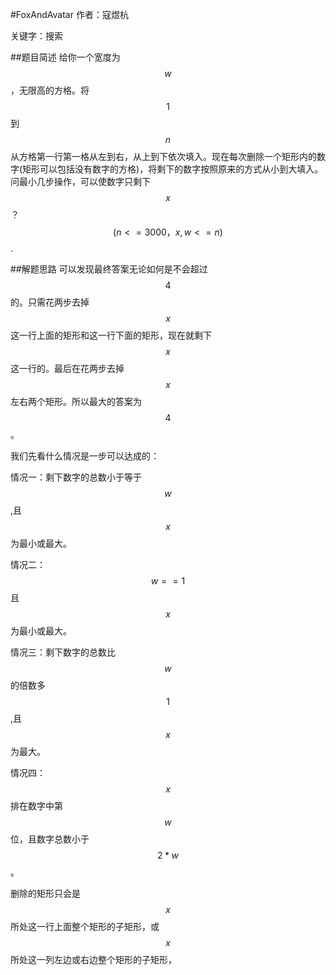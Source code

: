 #FoxAndAvatar
作者：寇煜杭

关键字：搜索

##题目简述
 给你一个宽度为$$w$$，无限高的方格。将$$1$$到$$n$$从方格第一行第一格从左到右，从上到下依次填入。现在每次删除一个矩形内的数字(矩形可以包括没有数字的方格)，将剩下的数字按照原来的方式从小到大填入。问最小几步操作，可以使数字只剩下$$x$$？$$(n<=3000，x,w<=n)$$.

##解题思路
  可以发现最终答案无论如何是不会超过$$4$$的。只需花两步去掉$$x$$这一行上面的矩形和这一行下面的矩形，现在就剩下$$x$$这一行的。最后在花两步去掉$$x$$左右两个矩形。所以最大的答案为$$4$$。

我们先看什么情况是一步可以达成的：

情况一：剩下数字的总数小于等于$$w$$,且$$x$$为最小或最大。

情况二：$$w==1$$且$$x$$为最小或最大。

情况三：剩下数字的总数比$$w$$的倍数多$$1$$,且$$x$$为最大。

情况四：$$x$$排在数字中第$$w$$位，且数字总数小于$$2*w$$。

删除的矩形只会是$$x$$所处这一行上面整个矩形的子矩形，或$$x$$所处这一列左边或右边整个矩形的子矩形，

  